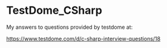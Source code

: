 # TestDome_CSharp

My answers to questions provided by testdome at:

https://www.testdome.com/d/c-sharp-interview-questions/18
